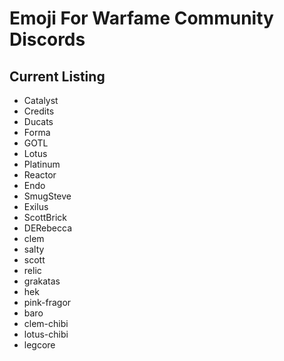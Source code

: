 # Emoji For Warfame Community Discords

## Current Listing

* Catalyst
* Credits
* Ducats
* Forma
* GOTL
* Lotus
* Platinum
* Reactor
* Endo
* SmugSteve
* Exilus
* ScottBrick
* DERebecca
* clem
* salty
* scott
* relic
* grakatas
* hek
* pink-fragor
* baro
* clem-chibi
* lotus-chibi
* legcore
